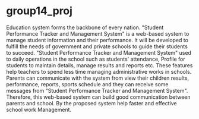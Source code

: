 # group14_proj
Education system forms the backbone of every nation.  "Student Performance Tracker and Management System" is a web-based system to manage student information and their performance. It will be developed to fulfill the needs of government and private schools to guide their students to succeed. "Student Performance Tracker and Management System" used to daily operations in the school such as students' attendance, Profile for students to maintain details, manage results and reports etc. These features help teachers to spend less time managing administrative works in schools. Parents can communicate with the system from view their children results, performance, reports, sports schedule and they can receive some messages from "Student Performance Tracker and Management System". Therefore, this web-based system can build good communication between parents and school. By the proposed system help faster and effective school work Management.

